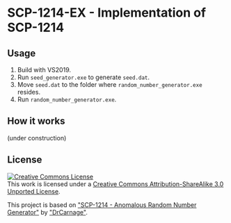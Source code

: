 # SCP-1214-EX - Implementation of SCP-1214

## Usage

1. Build with VS2019.
1. Run `seed_generator.exe` to generate `seed.dat`.
1. Move `seed.dat` to the folder where `random_number_generator.exe` resides. 
1. Run `random_number_generator.exe`.

## How it works

(under construction)

## License

<a rel="license" href="http://creativecommons.org/licenses/by-sa/3.0/"><img alt="Creative Commons License" style="border-width:0" src="https://i.creativecommons.org/l/by-sa/3.0/88x31.png" /></a><br />This work is licensed under a <a rel="license" href="http://creativecommons.org/licenses/by-sa/3.0/">Creative Commons Attribution-ShareAlike 3.0 Unported License</a>.

This project is based on ["SCP-1214 - Anomalous Random Number Generator"](http://www.scpwiki.com/scp-1214) by ["DrCarnage"](http://www.wikidot.com/user:info/drcarnage).
